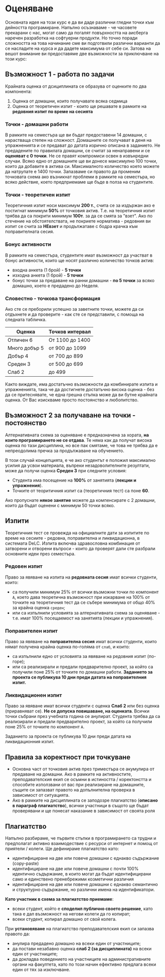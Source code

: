 # Оценяване
Основната идея на този курс е да ви даде различни гледни точки към дейността програмиране. Напълно осъзнаваме - че часовете прекарани с нас, могат само да погалят повърхността на аисберга наречен разработка на софтуерни продукти. Но точно поради сложността на това начинание сме ви подготвили различни варианти да се насладите на курса и да дадете максимума от себе си. Затова на вешот внимание ви предоставяме две възможности за приключване на този курс:

## Възможност 1 - работа по задачи
Крайната оценка от дсициплината се образува от оценките по два компонента:
1. Оценка от домашни, които получавате всяка седмица
2. Оценка от теоретичен изпит - които ще решавате в рамките на **редовния изпит по време на сесията**

### Точки - домашни работи
В рамките на семестъра ще ви бъдат предоставени 14 домашни, с нарастваща степен на сложност. Домашните се получават в деня на упражненията и се предават до датата изрично описана в заданието. Не предадените по правилата домашни, се считат за ненаправени и се **оценяват с 0 точки**. Не се правят компромиси освен в извънредни случаи.
Всяко едно от домашните ще ви донесе максимулно 100 точки, които да добавите в актива си. Максималното количество което можете да натрупате е 1400 точки. Запазваме си правото да променим точковата схема ако възникнат проблеми в рамките на семестъра, но всяко действие, което предприемаме ще бъде в полза на студентите.

### Точки - теоретичен изпит
Теоретичния изпит носи максимум **200 т.**, счита се за издържан ако е постигнат минимум **50%** от точковия актив. Т.е. на теоретичния изпит трябва да са покрити минимум **100т**. за да се смята за "взет". Ако по стечение на обстоятелствата, не покриете норматива - редовния ви изпит се счита за **НЕвзет** и продължатаве с бодра крачка към поправителната сесия.

### **Бонус активности**
В рамките на семестъра, студентите имат възможност да участват в бонус активности, които ще носят различно количество точков актив:
- входна анкета (1 брой)    - **5 точки**
- изходна анкета (1 брой)   - **5 точки**
- бонус точки за предаване на ранни домашни  - **по 5 точки** за всяко домашно, което е предадено до Неделя.

### Словестно - точкова трансформация
Ако сте се преборили успешно за заветните точки, можете да си отдъхнете и да проверите - как сте се представили, с помоща на следната табличка.

| Оценка        | Точков интервал        |
|---            |---                     |
| Отличен 6     |  От 1100 до 1400       |
| Много добър 5 |  от 900 до 1099        |
| Добър 4       |  от 700 до 899         |
| Среден 3      |  от 500 до 699         |
| Слаб 2        |  до 499                |

Както виждате, има достатъчно възможности да комбинирате изпита и упражненията, така че да достигнете достатъчно висока оценка - без да се притеснявате, че една грешна стъпка може да ви бутне крайната оценка. От Вас изискваме просто постоянство и любопитство.

##  Възможност 2 за получаване на точки - постоянство
Алтернативната схема за оценяване е предназначена за хората, **на които програмирането не се отдава**. Те няма как да  получат висока оценка по тази дисциплина, но все пак смятаме, че това не трябва да е непреодолима пречка за продължаване на обучението.

В този случай концепцията, е че ако студентът е положил максимално усилия да усвои материала, въпреки незадоволителните  резултати, може да получи оценка **Среден 3** при следните условия: 
- Студента има посещение на **100%** от занятията (**лекции и упражнения**).
- Точките от теоритичния изпит са (теоретичния тест) са поне **60**.

Ако пропуснате **някое занятие** можете да компенсирате с 2 домашни, които да бъдат оценени с минимум 50 точки всяко. 

## Изпити
Теоретичния тест се провежда на официалните дати за изпитите по време на сесиите - редовна, поправителна и ликвидационна, в системата DeLC. Изпита включва здравословна комбинация от затворени и отворени въпроси - които да проверят дали сте разбрали основните идеи през семестъра.

### Редовен изпит 

Право за явяване на изпита на **редовната сесия** имат всички студенти, които:
- са получили минимум 25% от всички възможни точки по компонент `A`, което дава теоретична възможност при изкарване на 100% от точките на теоретичния тест да се събере минимума от общо 40% за крайна оценка `среден`;
- или са изпълнили условията за алтернативната схема за оценяване - т.е. имат 100% посещаемост на занятията (лекции и упражнения).

### Поправителен изпит

Право за явяване на **поправителна сесия** имат всички студенти, които нямат получена крайна оценка  по-голяма от `слаб`, и които:
- са изпълнили едно от условията за явяване на редовния изпит (по-горе);
- или са реализирали и предали предварително проект, за който са получили поне 25% от точките по домашни работи. **Заданието за проекта се публикува 10 дни преди датата на поправителния изпит.**

### Ликвидационен изпит

Право за явяване имат всички студенти с оценка **Слаб 2** или без оценка (приравняват се). **Не се допуска повишаване, на оценката**. Всички точки събрани през учебната година се анулират. Студента трябва да са реализирали и предали предварително проект, за който са получили поне 25% от точките по компонент `A`.

Заданието за проекта се публикува 10 дни преди датата на ликвидационния изпит.


## Правила за коректност при точкуване
- Основна част от точковия актив през триместъра се акумулира от предаване на домашни. Ако в рамките на активностите, преподавателския екип се осъмни в истиността / коректонстта и способите използвани от вас при реализиране на домашните, същите си запазват правото на допълнителна проверка в зависимост от ситуацията.
- Ако в рамките на дисциплината се заподозре плагиатство (**описано в параграф плагиатство**), всички участници в същото ще бъдат проверявани и ще понесат наказание в зависимост от своята роля

## Плагиатство
Напълно разбираме, че първите стъпки в програмирането са трудни и предполагат активно взаимодествие с ресурси от интернет и помощ от приятели / колеги. Ще дефинираме плагиатство като:
- идентифициране на две или повече домашни с еднакво съдържание (copy-paste)
- идентифициране на две или повече домашни с почти 100% идентично съдържание, в които могат да бъдат идентифицирани само и единствено пренебрежими козметични различия
- идентифициране на две или повече домашни с еднакво семантично и структурно съдържание, но различни имена на идентификатори.

**Като участник в схема за плагиатство приемаме**:
- всеки студент, който е **споделил публично своето решение**, като така е дал възможност на негови колеги да го копират;
- всеки студент, копирал домашно от свой колега.

При **установяване** на плагиатство преподавателския екип си запазва правото да:
- анулира предадено домашно на всеки един от участниците;
- да постави незабавно оценка **слаб 2 (за дисциплината)** на всеки един от участниците;
- да докладва поведението на участниците на административните органи на факултета, като по този начин ефективно предлага всеки един от тях за изключване.
